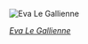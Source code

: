 
![Eva Le Gallienne](https://upload.wikimedia.org/wikipedia/commons/thumb/a/a6/Eva_Le_Gallienne_%28mnwp.275003%2C_cropped_restoration%29.jpg/525px-Eva_Le_Gallienne_%28mnwp.275003%2C_cropped_restoration%29.jpg)

*[Eva Le Gallienne](https://wikipedia.org/wiki/File:Eva_Le_Gallienne_(mnwp.275003,_cropped_restoration).jpg)*
